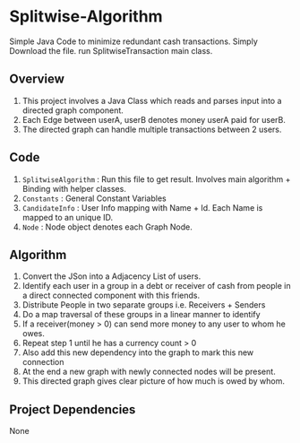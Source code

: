 # Splitwise-Algorithm
Simple Java Code to minimize redundant cash transactions.
Simply Download the file. run SplitwiseTransaction main class.

## Overview
1. This project involves a Java Class which reads and parses input into a directed graph component. 
2. Each Edge between userA, userB denotes money userA paid for userB.
3. The directed graph can handle multiple transactions between 2 users.

## Code
1. `SplitwiseAlgorithm` : Run this file to get result. Involves main algorithm + Binding with helper classes.
2. `Constants` : General Constant Variables
3. `CandidateInfo` : User Info mapping with Name + Id. Each Name is mapped to an unique ID.
4. `Node` : Node object denotes each Graph Node.

## Algorithm
1. Convert the JSon into a Adjacency List of users.
2. Identify each user in a group in a debt or receiver of cash from people in a direct connected component with this friends.
3. Distribute People in two separate groups i.e. Receivers + Senders
4. Do a map traversal of these groups in a linear manner to identify
  1. If a receiver(money > 0) can send more money to any user to whom he owes.
  2. Repeat step 1 until he has a currency count > 0
  3. Also add this new dependency into the graph to mark this new connection
5. At the end a new graph with newly connected nodes will be present.
6. This directed graph gives clear picture of how much is owed by whom.

## Project Dependencies
None
